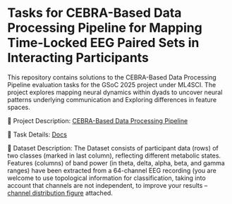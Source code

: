 # Tasks for CEBRA-Based Data Processing Pipeline for Mapping Time-Locked EEG Paired Sets in Interacting Participants

This repository contains solutions to the CEBRA-Based Data Processing Pipeline evaluation tasks for the GSoC 2025 project under ML4SCI. The project explores mapping neural dynamics within dyads  to uncover neural patterns underlying communication and Exploring differences in feature spaces. 

🔗 Project Description: [CEBRA-Based Data Processing Pipeline](https://ml4sci.org/gsoc/2025/proposal_NeuroDyad1.html)

📝 Task Details: [Docs](https://docs.google.com/document/d/e/2PACX-1vQtRi66DVeoI2tRxT7I6XNi0d_t1JJxDML0dIeUCDMcUqWaG6juTEg25mkQMAKtLyPGQCaq8OM0pz1J/pub)

📄 Dataset Description: The Dataset consists of participant data (rows) of two classes (marked in last column), reflecting different metabolic states. Features (columns) of band power (in theta, delta, alpha, beta, and gamma ranges) have been extracted from a 64-channel EEG recording (you are welcome to use topological information for classification, taking into account that channels are not independent, to improve your results – [channel distribution figure](https://www.google.com/url?q=https%3A%2F%2Flh7-rt.googleusercontent.com%2Fdocsz%2FAD_4nXcyyGwrA8O9fGrkMqXD5AaL42vQs61QrpPONBOh3QpMKIE9jKJBSwltK5fbSFiWd4HSJ1cTQTZrDQydgqwrDUH9c0TY89tKvfCqUdSb8-D7kmnj6tCEmdFgkznesfgjpriA-Z967w%3Fkey%3DX9ufQokfM1ptN6DlBnsiCkwI) attached.
